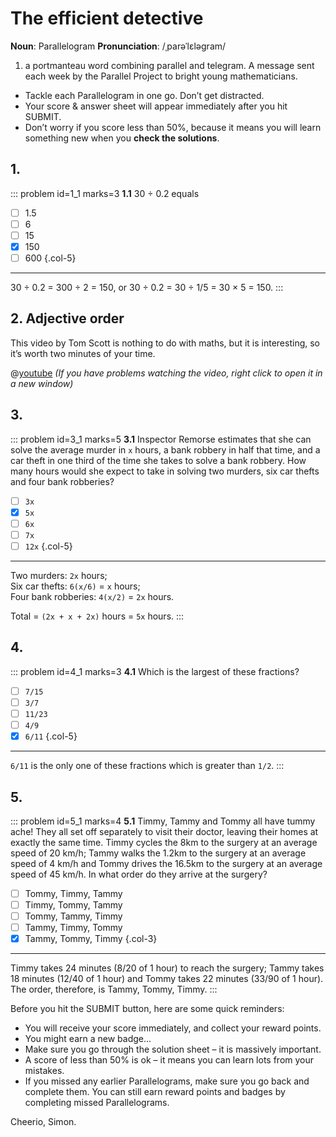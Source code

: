 # The efficient detective

<div class="dictionary">

__Noun__: Parallelogram
__Pronunciation__: /ˌparəˈlɛləɡram/

1. a portmanteau word combining parallel and telegram. A message sent each
week by the Parallel Project to bright young mathematicians.

</div>

*	Tackle each Parallelogram in one go. Don’t get distracted.
*	Your score & answer sheet will appear immediately after you hit SUBMIT.
*	Don’t worry if you score less than 50%, because it means you will learn something new when you __check the solutions__.


## 1.
<!--- 1999 (5) --->
::: problem id=1_1 marks=3
__1.1__ 30 ÷ 0.2 equals

* [ ] 1.5
* [ ] 6
* [ ] 15
* [x] 150
* [ ] 600
{.col-5}

---

30 ÷ 0.2 = 300 ÷ 2 = 150, or 30 ÷ 0.2 = 30 ÷ 1/5 = 30 × 5 = 150.
:::


## 2. Adjective order
This video by Tom Scott is nothing to do with maths, but it is interesting, so it’s worth two minutes of your time.

@[youtube](mTm1tJYr5_M?rel=0) _(If you have problems watching the video, right click to open it in a new window)_


## 3.
<!--- 1999 (20) --->
::: problem id=3_1 marks=5
__3.1__ Inspector Remorse estimates that she can solve the average murder in `x` hours, a bank robbery in half that time, and a car theft in one third of the time she takes to solve a bank robbery. How many hours would she expect to take in solving two murders, six car thefts and four bank robberies?

* [ ] `3x`
* [x] `5x`
* [ ] `6x`
* [ ] `7x`
* [ ] `12x`
{.col-5}

---

Two murders: `2x` hours;  
Six car thefts: `6(x/6)` = `x` hours;  
Four bank robberies: `4(x/2)` = `2x` hours.  

Total = `(2x + x + 2x)` hours = `5x` hours.
:::


## 4.
<!--- 2000 (3) --->
::: problem id=4_1 marks=3
__4.1__ Which is the largest of these fractions?

* [ ] `7/15`
* [ ] `3/7`
* [ ] `11/23`
* [ ] `4/9`
* [x] `6/11`
{.col-5}

---

`6/11` is the only one of these fractions which is greater than `1/2`.
:::


## 5.
<!--- 2000 (12) --->
::: problem id=5_1 marks=4
__5.1__ Timmy, Tammy and Tommy all have tummy ache! They all set off separately to visit their doctor, leaving their homes at exactly the same time. Timmy cycles the 8km to the surgery at an average speed of 20 km/h; Tammy walks the 1.2km to the surgery at an average speed of 4 km/h and Tommy drives the 16.5km to the surgery at an average speed of 45 km/h. In what order do they arrive at the surgery?

* [ ] Tommy, Timmy, Tammy
* [ ] Timmy, Tommy, Tammy
* [ ] Tommy, Tammy, Timmy
* [ ] Tammy, Timmy, Tommy
* [x] Tammy, Tommy, Timmy
{.col-3}

---

Timmy takes 24 minutes (8/20 of 1 hour) to reach the surgery; Tammy takes 18 minutes (12/40 of 1 hour) and Tommy takes 22 minutes (33/90 of 1 hour). The order, therefore, is Tammy, Tommy, Timmy.
:::


Before you hit the SUBMIT button, here are some quick reminders:

*	You will receive your score immediately, and collect your reward points.
*	You might earn a new badge...  
*	Make sure you go through the solution sheet – it is massively important.
*	A score of less than 50% is ok – it means you can learn lots from your mistakes.
*	If you missed any earlier Parallelograms, make sure you go back and complete them. You can still earn reward points and badges by completing missed Parallelograms.

Cheerio,
Simon.
